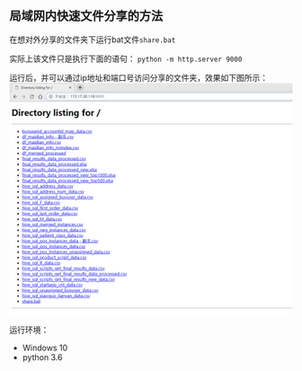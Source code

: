 ## 局域网内快速文件分享的方法


在想对外分享的文件夹下运行bat文件`share.bat`


实际上该文件只是执行下面的语句：
`python -m http.server 9000`


运行后，并可以通过ip地址和端口号访问分享的文件夹，效果如下图所示：![截图](https://github.com/tusonggao/http_share_python/blob/master/file_share.png)



运行环境：
- Windows 10
- python 3.6
